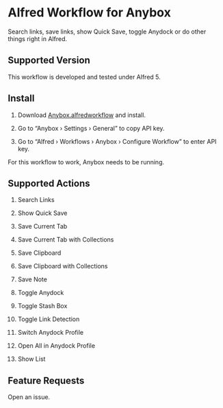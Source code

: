 # Alfred Workflow for Anybox

Search links, save links, show Quick Save, toggle Anydock or do other things right in Alfred.

## Supported Version

This workflow is developed and tested under Alfred 5.

## Install

1. Download [Anybox.alfredworkflow](https://github.com/anyboxhq/anybox-alfred-workflow/raw/main/Anybox.alfredworkflow) and install.

2. Go to “Anybox › Settings › General” to copy API key.

3. Go to “Alfred › Workflows › Anybox › Configure Workflow” to enter API key.

For this workflow to work, Anybox needs to be running.

## Supported Actions

1. Search Links

2. Show Quick Save

3. Save Current Tab

4. Save Current Tab with Collections

5. Save Clipboard

6. Save Clipboard with Collections

7. Save Note

8. Toggle Anydock

9. Toggle Stash Box

10. Toggle Link Detection

11. Switch Anydock Profile

12. Open All in Anydock Profile

13. Show List

## Feature Requests

Open an issue.